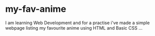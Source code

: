 # my-fav-anime
I am learning Web Development and for a practise i've made a simple webpage listing my favourite anime using HTML and Basic CSS ... 
